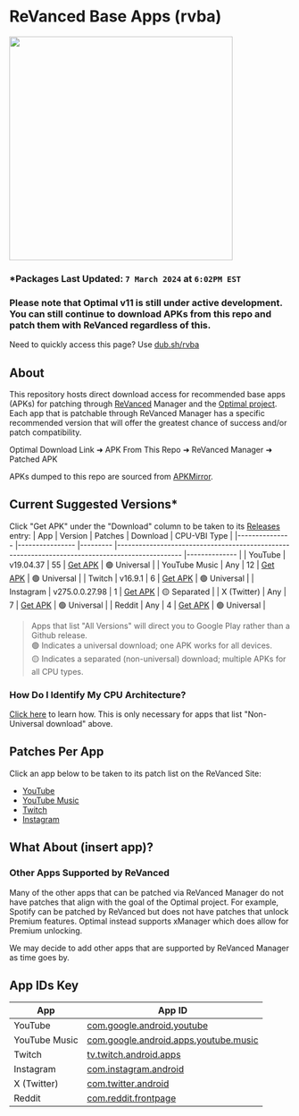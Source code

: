 # ReVanced Base Apps (rvba)
<img src="https://github.com/gabefletch/rvba/assets/38300939/f10cc6fa-c59b-4d28-b8a9-4b2d856efe49" width=400><br>

### *Packages Last Updated: `7 March 2024` at `6:02PM EST`
### Please note that Optimal v11 is still under active development. You can still continue to download APKs from this repo and patch them with ReVanced regardless of this.
Need to quickly access this page? Use [dub.sh/rvba](https://dub.sh/rvba)

## About
This repository hosts direct download access for recommended base apps (APKs) for patching through [ReVanced](https://revanced.app) Manager and the [Optimal project](https://github.com/gabefletch/optimal-v11). Each app that is patchable through ReVanced Manager has a specific recommended version that will offer the greatest chance of success and/or patch compatibility.<br>

Optimal Download Link ➜ APK From This Repo ➜ ReVanced Manager ➜ Patched APK<br>

APKs dumped to this repo are sourced from [APKMirror](https://apkmirror.com).

## Current Suggested Versions*
Click "Get APK" under the "Download" column to be taken to its [Releases](https://github.com/gabefletch/ReVanced-BaseApps/releases) entry:
| App           	| Version        	| Patches 	| Download                                                                                       	| CPU-VBI Type 	|
|---------------	|----------------	|---------	|------------------------------------------------------------------------------------------------	|--------------	|
| YouTube       	| v19.04.37      	| 55      	| [Get APK](https://github.com/gabefletch/rvba/releases/tag/YT-v19.04.37)                        	| 🟢 Universal  	|
| YouTube Music 	| Any            	| 12      	| [Get APK](https://play.google.com/store/apps/details?id=com.google.android.apps.youtube.music) 	| 🟢 Universal  	|
| Twitch        	| v16.9.1        	| 6       	| [Get APK](https://github.com/gabefletch/rvba/releases/tag/TW-v16.9.1)                          	| 🟢 Universal  	|
| Instagram     	| v275.0.0.27.98 	| 1       	| [Get APK](https://github.com/gabefletch/rvba/releases/tag/IG-v275.0.0.27.98)                   	| 🟡 Separated  	|
| X (Twitter)   	| Any            	| 7       	| [Get APK](https://play.google.com/store/apps/details?id=com.twitter.android)                   	| 🟢 Universal  	|
| Reddit        	| Any            	| 4       	| [Get APK](https://play.google.com/store/apps/details?id=com.reddit.frontpage)                  	| 🟢 Universal  	|

> Apps that list "All Versions" will direct you to Google Play rather than a Github release.<br>
🟢 Indicates a universal download; one APK works for all devices.<br>
🟡 Indicates a separated (non-universal) download; multiple APKs for all CPU types.<br>

### How Do I Identify My CPU Architecture?
[Click here](https://github.com/gabefletch/ReVanced-BaseApps/blob/main/cpu-arch-help.md) to learn how. This is only necessary for apps that list "Non-Universal download" above.
## Patches Per App
Click an app below to be taken to its patch list on the ReVanced Site:
- [YouTube](https://revanced.app/patches?pkg=com.google.android.youtube) 
- [YouTube Music](https://revanced.app/patches?pkg=com.google.android.apps.youtube.music) 
- [Twitch](https://revanced.app/patches?pkg=tv.twitch.android.app)
- [Instagram](https://revanced.app/patches?pkg=com.instagram.android)

## What About (insert app)?
### Other Apps Supported by ReVanced
Many of the other apps that can be patched via ReVanced Manager do not have patches that align with the goal of the Optimal project. For example, Spotify can be patched by ReVanced but does not have patches that unlock Premium features. Optimal instead supports xManager which does allow for Premium unlocking.<br>

We may decide to add other apps that are supported by ReVanced Manager as time goes by.

## App IDs Key
| App           	| App ID                                                                                                                       	|
|---------------	|------------------------------------------------------------------------------------------------------------------------------	|
| YouTube       	| [com.google.android.youtube](https://play.google.com/store/apps/details?id=com.google.android.youtube)                       	|
| YouTube Music 	| [com.google.android.apps.youtube.music](https://play.google.com/store/apps/details?id=com.google.android.apps.youtube.music) 	|
| Twitch        	| [tv.twitch.android.apps](https://play.google.com/store/apps/details?id=tv.twitch.android.apps)                               	|
| Instagram     	| [com.instagram.android](https://play.google.com/store/apps/details?id=com.instagram.android)                                 	|
| X (Twitter)   	| [com.twitter.android](https://play.google.com/store/apps/details?id=com.twitter.android)                                     	|
| Reddit        	| [com.reddit.frontpage](https://play.google.com/store/apps/details?id=com.reddit.frontpage)                                   	|
